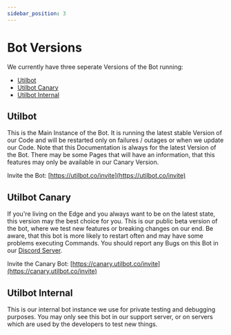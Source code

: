 ```yaml
---
sidebar_position: 3
---
```


# Bot Versions
We currently have three seperate Versions of the Bot running:
- [Utilbot](#utilbot)
- [Utilbot Canary](#utilbot-canary)
- [Utilbot Internal](#utilbot-internal)

## Utilbot
This is the Main Instance of the Bot. It is running the latest stable Version of our Code and will be restarted only on failures / outages or when we update our Code.
Note that this Documentation is always for the latest Version of the Bot. There may be some Pages that will have an information, that this features may only be available in our Canary Version.

Invite the Bot: [https://utilbot.co/invite](https://utilbot.co/invite)

## Utilbot Canary
If you're living on the Edge and you always want to be on the latest state, this version may the best choice for you. This is our public beta version of the bot, where we test new features or breaking changes on our end. Be aware, that this bot is more likely to restart often and may have some problems executing Commands. You should report any Bugs on this Bot in our [Discord Server](https://utilbot.co/discord).

Invite the Canary Bot: [https://canary.utilbot.co/invite](https://canary.utilbot.co/invite)

## Utilbot Internal
This is our internal bot instance we use for private testing and debugging purposes. You may only see this bot in our support server, or on servers which are used by the developers to test new things.